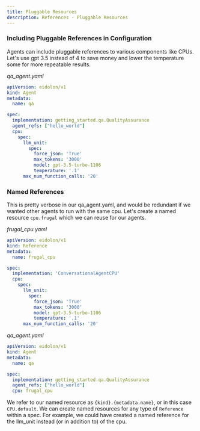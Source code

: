 ```yaml
---
title: Pluggable Resources
description: References - Pluggable Resources
---
```


### Including Pluggable References in Configuration
Agents can include pluggable references to various components like CPUs. Let's use gpt 3.5 instead of 4 to save money and lower the temperature some for more repeatable results.

_qa_agent.yaml_
```yaml
apiVersion: eidolon/v1
kind: Agent
metadata:
  name: qa

spec:
  implementation: getting_started.qa.QualityAssurance
  agent_refs: ["hello_world"]
  cpu:
    spec:
      llm_unit:
        spec:
          force_json: 'True'
          max_tokens: '3000'
          model: gpt-3.5-turbo-1106
          temperature: '.1'
      max_num_function_calls: '20'
```

### Named References
This is pretty verbose in our qa_agent.yaml, and would be redundant if we wanted other agents to run with the same cpu. Let's create a named resource `cpu.frugal` which we can reuse for our agents.

_frugal_cpu.yaml_
```yaml
apiVersion: eidolon/v1
kind: Reference
metadata:
  name: frugal_cpu

spec:
  implementation: 'ConversationalAgentCPU'
  cpu:
    spec:
      llm_unit:
        spec:
          force_json: 'True'
          max_tokens: '3000'
          model: gpt-3.5-turbo-1106
          temperature: '.1'
      max_num_function_calls: '20'
```

_qa_agent.yaml_
```yaml
apiVersion: eidolon/v1
kind: Agent
metadata:
  name: qa

spec:
  implementation: getting_started.qa.QualityAssurance
  agent_refs: ["hello_world"]
  cpu: frugal_cpu
```

We refer to our named resource as `{kind}.{metadata.name}`, or in this case `CPU.default`. We can create named resources 
for any type of `Reference` within a spec. For example, we could have created a named reference for the llm_unit instead 
(or in addition to) of the cpu.
